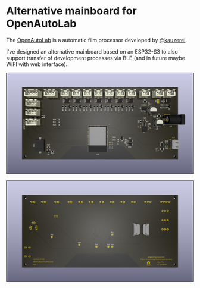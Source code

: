# Alternative mainboard for OpenAutoLab

The [OpenAutoLab](https://github.com/kauzerei/openautolab) is a automatic film processor developed by [@kauzerei](https://github.com/kauzerei).

I've designed an alternative mainboard based on an ESP32-S3 to also support transfer of development processes via BLE (and in future maybe WiFI with web interface).

![PCB rendering front](mainboard-front.jpg)


![PCB rendering back](mainboard-back.jpg)